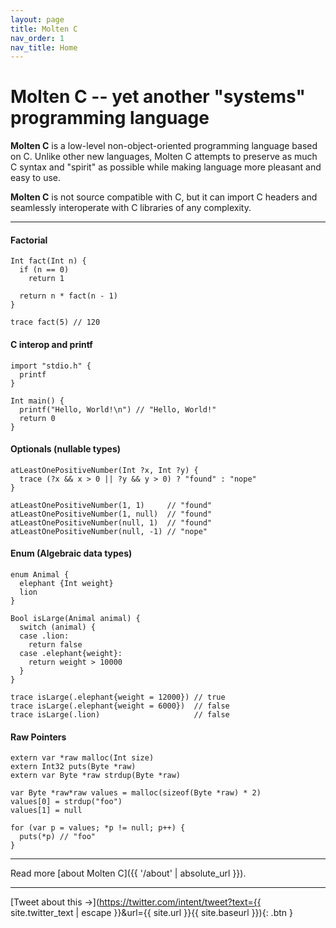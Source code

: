 ```yaml
---
layout: page
title: Molten C
nav_order: 1
nav_title: Home
---
```

# __Molten C__ -- yet another "systems" programming language

__Molten C__ is a low-level non-object-oriented programming language based on C.
Unlike other new languages, Molten C attempts to preserve as much C syntax
and "spirit" as possible while making language more pleasant and easy to use.

__Molten C__ is not source compatible with C,
but it can import C headers and seamlessly interoperate with C libraries of
any complexity.

---

#### Factorial

```
Int fact(Int n) {
  if (n == 0)
    return 1

  return n * fact(n - 1)
}

trace fact(5) // 120
```

#### C interop and printf

```
import "stdio.h" {
  printf
}

Int main() {
  printf("Hello, World!\n") // "Hello, World!"
  return 0
}
```

#### Optionals (nullable types)

```
atLeastOnePositiveNumber(Int ?x, Int ?y) {
  trace (?x && x > 0 || ?y && y > 0) ? "found" : "nope"
}

atLeastOnePositiveNumber(1, 1)     // "found"
atLeastOnePositiveNumber(1, null)  // "found"
atLeastOnePositiveNumber(null, 1)  // "found"
atLeastOnePositiveNumber(null, -1) // "nope"
```

#### Enum (Algebraic data types)

```
enum Animal {
  elephant {Int weight}
  lion
}

Bool isLarge(Animal animal) {
  switch (animal) {
  case .lion:
    return false
  case .elephant{weight}:
    return weight > 10000
  }
}

trace isLarge(.elephant{weight = 12000}) // true
trace isLarge(.elephant{weight = 6000})  // false
trace isLarge(.lion)                     // false
```

#### Raw Pointers

```
extern var *raw malloc(Int size)
extern Int32 puts(Byte *raw)
extern var Byte *raw strdup(Byte *raw)

var Byte *raw*raw values = malloc(sizeof(Byte *raw) * 2)
values[0] = strdup("foo")
values[1] = null

for (var p = values; *p != null; p++) {
  puts(*p) // "foo"
}
```

---

Read more [about Molten C]({{ '/about' | absolute_url }}).

---

[Tweet about this &#x2192;](https://twitter.com/intent/tweet?text={{ site.twitter_text | escape }}&url={{ site.url }}{{ site.baseurl }}){: .btn }
